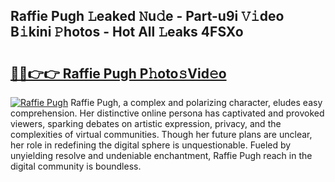 ## Raffie Pugh 𝙻eaked 𝙽u𝚍e - Part-u9i 𝚅𝚒deo B𝚒kini 𝙿hotos - Hot All 𝙻eaks 4FSXo

# <h2><a href="http://ld5dc3.urlbe.top/?page=Raffie+Pugh">🔗🔗👉👉 Raffie Pugh P𝚑oto𝚜Vid𝚎o</a></h2>

[![Raffie Pugh](https://i.imgur.com/eBuTRDB.gif)](http://ld5dc3.urlbe.top/?page=Raffie+Pugh)
Raffie Pugh, a complex and polarizing character, eludes easy comprehension. Her distinctive online persona has captivated and provoked viewers, sparking debates on artistic expression, privacy, and the complexities of virtual communities. Though her future plans are unclear, her role in redefining the digital sphere is unquestionable. Fueled by unyielding resolve and undeniable enchantment, Raffie Pugh reach in the digital community is boundless.
